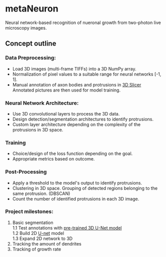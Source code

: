 # metaNeuron
Neural network-based recognition of nueronal growth from two-photon live microscopy images.

## Concept outline

### Data Preprocessing:
- Load 3D images (multi-frame TIFFs) into a 3D NumPy array.
- Normalization of pixel values to a suitable range for neural networks [-1, 1].
- Manual annotation of axon bodies and protrusions in  [3D Slicer](https://www.slicer.org/) Annotated pictures are then used for model training.

### Neural Network Architecture:
- Use 3D convolutional layers to process the 3D data.
- Design detection/segmentation architectures to identify protrusions.
- Custom layer architecture depending on the complexity of the protrusions in 3D space.

### Training
- Choice/design of the loss function depending on the goal.
- Appropriate metrics based on outcome.

### Post-Processing
- Apply a threshold to the model's output to identify protrusions.
- Clustering in 3D space. Grouping of detected regions belonging to the same protrusion. (DBSCAN)
- Count the number of identified protrusions in each 3D image.

### Project milestones:
1. Basic segmentation <br>
1.1 Test annotations with [pre-trained 3D U-Net model](https://github.com/wolny/pytorch-3dunet) <br>
1.2 Build 2D [U-net](https://arxiv.org/abs/1505.04597) model <br>
1.3 Expand 2D network to 3D <br>
2. Tracking the amount of dendrites
3. Tracking of growth rate
